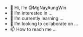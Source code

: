 - 👋 Hi, I’m @MgNayAungWin
- 👀 I’m interested in ...
- 🌱 I’m currently learning ...
- 💞️ I’m looking to collaborate on ...
- 📫 How to reach me ...

<!---
MgNayAungWin/MgNayAungWin is a ✨ special ✨ repository because its `README.md` (this file) appears on your GitHub profile.
You can click the Preview link to take a look at your changes.
--->
